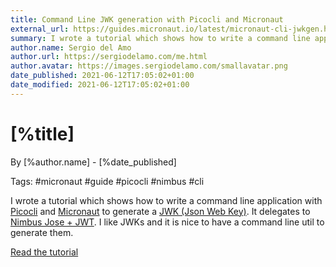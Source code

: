 ```yaml
---
title: Command Line JWK generation with Picocli and Micronaut
external_url: https://guides.micronaut.io/latest/micronaut-cli-jwkgen.html
summary: I wrote a tutorial which shows how to write a command line application with Picocli and Micronaut to generate a JWK (Json Web Key)
author.name: Sergio del Amo
author.url: https://sergiodelamo.com/me.html
author.avatar: https://images.sergiodelamo.com/smallavatar.png 
date_published: 2021-06-12T17:05:02+01:00
date_modified: 2021-06-12T17:05:02+01:00
---
```

# [%title]

By [%author.name] - [%date_published]

Tags: #micronaut #guide #picocli #nimbus #cli

I wrote a tutorial which shows how to write a command line application with [Picocli](https://picocli.info/) and [Micronaut](https://micronaut.io) to generate a [JWK (Json Web Key)](https://datatracker.ietf.org/doc/html/rfc7517). It delegates to [Nimbus Jose + JWT](https://connect2id.com/products/nimbus-jose-jwt). I like JWKs and it is nice to have a command line util to generate them. 

[Read the tutorial]([%external_url])


